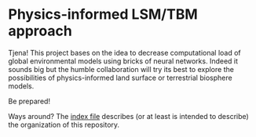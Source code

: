 # Physics-informed LSM/TBM approach
Tjena! This project bases on the idea to decrease computational load of global environmental models using bricks of neural networks. Indeed it sounds big but the humble collaboration will try its best to explore the possibilities of physics-informed land surface or terrestrial biosphere models.

Be prepared!

Ways around? The [index file](./docs/INDEX.yml) describes (or at least is intended to describe) the organization of this repository.
